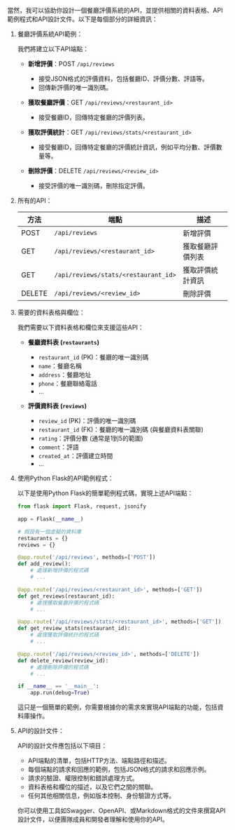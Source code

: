 當然，我可以協助你設計一個餐廳評價系統的API，並提供相關的資料表格、API範例程式和API設計文件。以下是每個部分的詳細資訊：

1. 餐廳評價系統API範例：

   我們將建立以下API端點：

   - **新增評價**：POST `/api/reviews`
     - 接受JSON格式的評價資料，包括餐廳ID、評價分數、評語等。
     - 回傳新評價的唯一識別碼。

   - **獲取餐廳評價**：GET `/api/reviews/<restaurant_id>`
     - 接受餐廳ID，回傳特定餐廳的評價列表。

   - **獲取評價統計**：GET `/api/reviews/stats/<restaurant_id>`
     - 接受餐廳ID，回傳特定餐廳的評價統計資訊，例如平均分數、評價數量等。

   - **刪除評價**：DELETE `/api/reviews/<review_id>`
     - 接受評價的唯一識別碼，刪除指定評價。

2. 所有的API：

   | 方法   | 端點                          | 描述                  |
   |--------|-------------------------------|-----------------------|
   | POST   | `/api/reviews`                | 新增評價              |
   | GET    | `/api/reviews/<restaurant_id>` | 獲取餐廳評價列表      |
   | GET    | `/api/reviews/stats/<restaurant_id>` | 獲取評價統計資訊  |
   | DELETE | `/api/reviews/<review_id>`     | 刪除評價              |

3. 需要的資料表格與欄位：

   我們需要以下資料表格和欄位來支援這些API：

   - **餐廳資料表 (`restaurants`)**
     - `restaurant_id` (PK)：餐廳的唯一識別碼
     - `name`：餐廳名稱
     - `address`：餐廳地址
     - `phone`：餐廳聯絡電話
     - ...

   - **評價資料表 (`reviews`)**
     - `review_id` (PK)：評價的唯一識別碼
     - `restaurant_id` (FK)：餐廳的唯一識別碼 (與餐廳資料表關聯)
     - `rating`：評價分數 (通常是1到5的範圍)
     - `comment`：評語
     - `created_at`：評價建立時間
     - ...

4. 使用Python Flask的API範例程式：

   以下是使用Python Flask的簡單範例程式碼，實現上述API端點：

   ```python
   from flask import Flask, request, jsonify

   app = Flask(__name__)

   # 假設有一個虛擬的資料庫
   restaurants = {}
   reviews = {}

   @app.route('/api/reviews', methods=['POST'])
   def add_review():
       # 處理新增評價的程式碼
       # ...

   @app.route('/api/reviews/<restaurant_id>', methods=['GET'])
   def get_reviews(restaurant_id):
       # 處理獲取餐廳評價的程式碼
       # ...

   @app.route('/api/reviews/stats/<restaurant_id>', methods=['GET'])
   def get_review_stats(restaurant_id):
       # 處理獲取評價統計的程式碼
       # ...

   @app.route('/api/reviews/<review_id>', methods=['DELETE'])
   def delete_review(review_id):
       # 處理刪除評價的程式碼
       # ...

   if __name__ == '__main__':
       app.run(debug=True)
   ```

   這只是一個簡單的範例，你需要根據你的需求來實現API端點的功能，包括資料庫操作。

5. API的設計文件：

   API的設計文件應包括以下項目：

   - API端點的清單，包括HTTP方法、端點路徑和描述。
   - 每個端點的請求和回應的範例，包括JSON格式的請求和回應示例。
   - 請求的驗證、權限控制和錯誤處理方式。
   - 資料表格和欄位的描述，以及它們之間的關聯。
   - 任何其他相關信息，例如版本控制、身份驗證方式等。

   你可以使用工具如Swagger、OpenAPI、或Markdown格式的文件來撰寫API設計文件，以便團隊成員和開發者理解和使用你的API。
